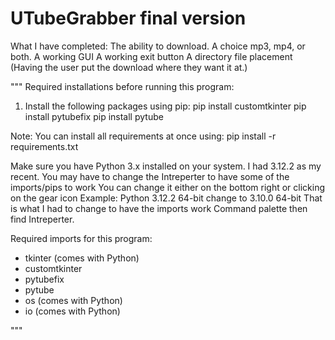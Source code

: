 # UTubeGrabber final version

What I have completed:
The ability to download. 
A choice mp3, mp4, or both.
A working GUI
A working exit button
A directory file placement (Having the user put the download where they want it at.)


"""
Required installations before running this program:
1. Install the following packages using pip:
   pip install customtkinter
   pip install pytubefix
   pip install pytube

Note: You can install all requirements at once using:
   pip install -r requirements.txt

Make sure you have Python 3.x installed on your system. I had 3.12.2 as my recent.
You may have to change the Intreperter to have some of the imports/pips to work
You can change it either on the bottom right or clicking on the gear icon Example: Python 3.12.2 64-bit change to 3.10.0 64-bit That is what I had to change to have the imports work
Command palette then find Intreperter.

Required imports for this program:
- tkinter (comes with Python)
- customtkinter
- pytubefix
- pytube
- os (comes with Python)
- io (comes with Python)

"""
